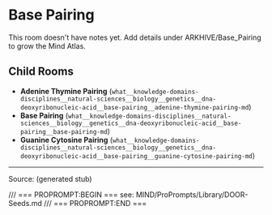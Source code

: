 # Base Pairing

This room doesn't have notes yet. Add details under ARKHIVE/Base_Pairing to grow the Mind Atlas.

## Child Rooms
- **Adenine Thymine Pairing** (`what__knowledge-domains-disciplines__natural-sciences__biology__genetics__dna-deoxyribonucleic-acid__base-pairing__adenine-thymine-pairing-md`)
- **Base Pairing** (`what__knowledge-domains-disciplines__natural-sciences__biology__genetics__dna-deoxyribonucleic-acid__base-pairing__base-pairing-md`)
- **Guanine Cytosine Pairing** (`what__knowledge-domains-disciplines__natural-sciences__biology__genetics__dna-deoxyribonucleic-acid__base-pairing__guanine-cytosine-pairing-md`)

---
Source: (generated stub)

/// === PROPROMPT:BEGIN ===
see: MIND/ProPrompts/Library/DOOR-Seeds.md
/// === PROPROMPT:END ===
